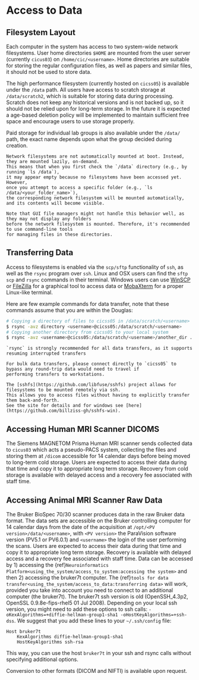 # Access to Data

## Filesystem Layout

Each computer in the system has access to two system-wide network filesystems.
User home directories `$HOME` are mounted from the user server (currently `cicus03`)
on `/home/cic/<username>`. Home directories are suitable for storing the regular configuration files, as well
as papers and similar files, it should not be used to store data.

The high performance filesystem (currently hosted on `cicss05`) is available under the `/data` path.
All users have access to scratch storage at `/data/scratch2`, which is suitable
for storing data during processing. Scratch does not keep any historical versions
and is not backed up, so it should not be relied upon for long-term storage. In
the future it is expected a age-based deletion policy will be implemented to
maintain sufficient free space and encourage users to use storage properly.

Paid storage for individual lab groups is also available under the `/data/` path,
the exact name depends upon what the group decided during creation.

```{admonition} Mounting on demand
Network filesystems are not automatically mounted at boot. Instead, they are mounted lazily, on-demand.
This means that when you first check the `/data` directory (e.g., by running `ls /data`), 
it may appear empty because no filesystems have been accessed yet. However, 
once you attempt to access a specific folder (e.g., `ls /data/<your_folder_name>`), 
the corresponding network filesystem will be mounted automatically, and its contents will become visible.

Note that GUI file managers might not handle this behavior well, as they may not display any folders 
before the network filesystem is mounted. Therefore, it's recommended to use command-line tools 
for managing files in these directories.
```

## Transferring Data

Access to filesystems is enabled via the `scp/sftp` functionality of `ssh`, as
well as the `rsync` program over `ssh`. Linux and OSX users can find the `sftp`
`scp` and `rsync` commands in their terminal. Windows users can use
[WinSCP](https://winscp.net/) or [FileZilla](https://filezilla-project.org/)
for a graphical tool to access data or [MobaXterm](https://mobaxterm.mobatek.net/)
for a proper Linux-like terminal.

Here are few example commands for data transfer, note that these commands assume that
you are within the Douglas:

```bash
# Copying a directory of files to cicss05 in /data/scratch/<username>
$ rsync -avz directory <username>@cicss05:/data/scratch/<username>
# Copying another directory from cicss05 to your local system
$ rsync -avz <username>@cicss05:/data/scratch/<username>/another_dir .
```

```{admonition} Resumable file transfers
`rsync` is strongly recommended for all data transfers, as it supports resuming interrupted transfers
```

```{admonition} Bulk data transfer
For bulk data transfers, please connect directly to `cicss05` to bypass any round-trip data would need to travel if
performing transfers to workstations.
```

```{admonition} Real time data access
The [sshfs](https://github.com/libfuse/sshfs) project allows for filesystems to be mounted remotely via ssh.
This allows you to access files without having to explicitly transfer them back-and-forth.
See the site for details and for windows see [here](https://github.com/billziss-gh/sshfs-win).

```

## Accessing Human MRI Scanner DICOMS

The Siemens MAGNETOM Prisma Human MRI scanner sends collected data to `cicus03`
which acts a pseudo-PACS system, collecting the files and storing them at
`/dicom` accessible for 14 calendar days before being moved
to long-term cold storage. Users are expected to access their data during that
time and copy it to appropriate long term storage. Recovery from cold storage
is available with delayed access and a recovery fee associated with staff time.


## Accessing Animal MRI Scanner Raw Data

The Bruker BioSpec 70/30 scanner produces data in the raw Bruker data format. 
The data sets are accessible on the Bruker controlling computer for 14 calendar
days from the date of the acquisition at `/opt/<PV version>/data/<username>`, 
with `<PV version>` the ParaVision software version (PV5.1 or PV6.0.1) and `<username>` 
the login of the user performing the scans. Users are expected to access their data 
during that time and copy it to appropriate long term storage. Recovery is available 
with delayed access and a recovery fee associated with staff time. Data can be accessed
by 1) accessing the {ref}`Neuroinformatics Platform<using_the_system/access_to_system:accessing the system>` and then 2) 
accessing the bruker7t computer. The {ref}`tools for data transfer<using_the_system/access_to_data:transferring data>` will 
work, provided you take into account you need to connect to an additional computer (the bruker7t). 
The bruker7t ssh version is old (OpenSSH_4.3p2, OpenSSL 0.9.8e-fips-rhel5 01 Jul 2008). 
Depending on your local ssh version, you might need to add these options to ssh calls:
`-oKexAlgorithms=+diffie-hellman-group1-sha1 -oHostKeyAlgorithms=+ssh-dss`.
We suggest that you add these lines to your `~/.ssh/config` file:
```
Host bruker7t
    KexAlgorithms diffie-hellman-group1-sha1
    HostKeyAlgorithms ssh-rsa
```
This way, you can use the host `bruker7t` in your ssh and rsync calls without 
specifying additional options.

Conversion to other formats (DICOM and NIFTI) is available upon request.
